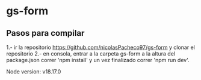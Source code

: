 # gs-form
## Pasos para compilar
1.- ir la repositorio https://github.com/nicolasPacheco97/gs-form y clonar el repositorio
2.- en consola, entrar a la carpeta gs-form a la altura del package.json correr 'npm install' y un vez finalizado correr 'npm run dev'. 

Node version: v18.17.0

